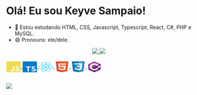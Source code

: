 <h1> Olá! Eu sou Keyve Sampaio! </h1>

- 🌱 Estou estudando HTML, CSS, Javascript, Typescript, React, C#, PHP e MySQL.
- 😄 Pronouns: ele/dele.

<div align="center">
  <a href="https://github.com/knjsampaio">
  <img height="150em" src="https://github-readme-stats.vercel.app/api?username=knjsampaio&show_icons=true&theme=dark&include_all_commits=true&count_private=true"/>
  <img height="150em" src="https://github-readme-stats.vercel.app/api/top-langs/?username=knjsampaio&layout=compact&langs_count=7&theme=dark"/>
</div>
  <div style="display: inline_block"><br>
  <img align="center" alt="Keyve-Js" height="30" width="40" src="https://raw.githubusercontent.com/devicons/devicon/master/icons/javascript/javascript-plain.svg">
  <img align="center" alt="Keyve-Ts" height="30" width="40" src="https://raw.githubusercontent.com/devicons/devicon/master/icons/typescript/typescript-plain.svg">
  <img align="center" alt="Keyve-React" height="30" width="40" src="https://raw.githubusercontent.com/devicons/devicon/master/icons/react/react-original.svg">
  <img align="center" alt="Keyve-HTML" height="30" width="40" src="https://raw.githubusercontent.com/devicons/devicon/master/icons/html5/html5-original.svg">
  <img align="center" alt="Keyve-CSS" height="30" width="40" src="https://raw.githubusercontent.com/devicons/devicon/master/icons/css3/css3-original.svg">
  <img align="center" alt="Keyve-Csharp" height="30" width="40" src="https://raw.githubusercontent.com/devicons/devicon/master/icons/csharp/csharp-original.svg">
</div>
  
##
  
  <div> 
  <a href="https://www.linkedin.com/in/keyvesampaio" target="_blank"><img src="https://img.shields.io/badge/-LinkedIn-%230077B5?style=for-the-badge&logo=linkedin&logoColor=white" target="_blank"></a> 
</div>
